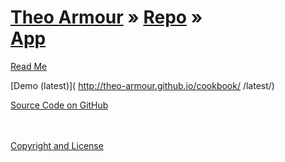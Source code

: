 [Theo Armour](../../index.html ) &raquo; [Repo]( ../index.html ) &raquo;<br>[App]( ./index.html )
===

<p id=rm >
	<a href=JavaScript:displayPage("readme.md",rm); >Read Me</a>
</p>

<i class="fa fa-external-link"></i> [Demo (latest)]( http://theo-armour.github.io/cookbook/  /latest/)

<i class="fa fa-external-link"></i> [Source Code on GitHub]( https://github.com/theo-armour/cookbook/ )  
<br>
<br>

<i class="fa fa-external-link"></i> [Copyright and License]( http://theo-armour.github.io/home/r3/index.html#../../copyright-notice-and-license.md )